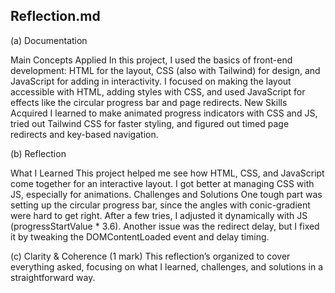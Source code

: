 ## Reflection.md
(a) Documentation

Main Concepts Applied
In this project, I used the basics of front-end development: HTML for the layout, CSS (also with Tailwind) for design, and JavaScript for adding in interactivity. I focused on making the layout accessible with HTML, adding styles with CSS, and used JavaScript for effects like the circular progress bar and page redirects.
New Skills Acquired
I learned to make animated progress indicators with CSS and JS, tried out Tailwind CSS for faster styling, and figured out timed page redirects and key-based navigation.

(b) Reflection

What I Learned
This project helped me see how HTML, CSS, and JavaScript come together for an interactive layout. I got better at managing CSS with JS, especially for animations.
Challenges and Solutions
One tough part was setting up the circular progress bar, since the angles with conic-gradient were hard to get right. After a few tries, I adjusted it dynamically with JS (progressStartValue * 3.6). Another issue was the redirect delay, but I fixed it by tweaking the DOMContentLoaded event and delay timing.

(c) Clarity & Coherence (1 mark)
This reflection’s organized to cover everything asked, focusing on what I learned, challenges, and solutions in a straightforward way.